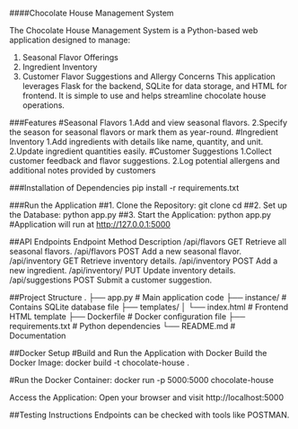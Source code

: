 ####Chocolate House Management System

The Chocolate House Management System is a Python-based web application designed to manage:

1. Seasonal Flavor Offerings
2. Ingredient Inventory
3. Customer Flavor Suggestions and Allergy Concerns
This application leverages Flask for the backend, SQLite for data storage, and HTML for frontend. It is simple to use and helps streamline chocolate house operations.

###Features
#Seasonal Flavors
1.Add and view seasonal flavors.
2.Specify the season for seasonal flavors or mark them as year-round.
#Ingredient Inventory
1.Add ingredients with details like name, quantity, and unit.
2.Update ingredient quantities easily.
#Customer Suggestions
1.Collect customer feedback and flavor suggestions.
2.Log potential allergens and additional notes provided by customers

###Installation of Dependencies
pip install -r requirements.txt

###Run the Application
##1. Clone the Repository:
  git clone <repository-url>
  cd <repository-directory>
##2. Set up the Database:
  python app.py
##3. Start the Application:
  python app.py
#Application will run at http://127.0.0.1:5000


##API Endpoints
Endpoint	Method	Description
/api/flavors	GET	Retrieve all seasonal flavors.
/api/flavors	POST	Add a new seasonal flavor.
/api/inventory	GET	Retrieve inventory details.
/api/inventory	POST	Add a new ingredient.
/api/inventory/<id>	PUT	Update inventory details.
/api/suggestions	POST	Submit a customer suggestion.


##Project Structure
.
├── app.py               # Main application code
├── instance/            # Contains SQLite database file
├── templates/
│   └── index.html       # Frontend HTML template
├── Dockerfile           # Docker configuration file
├── requirements.txt     # Python dependencies
└── README.md            # Documentation


##Docker Setup
#Build and Run the Application with Docker
Build the Docker Image:
docker build -t chocolate-house .

#Run the Docker Container:
docker run -p 5000:5000 chocolate-house

Access the Application: Open your browser and visit http://localhost:5000

##Testing Instructions
Endpoints can be checked with tools like POSTMAN.

